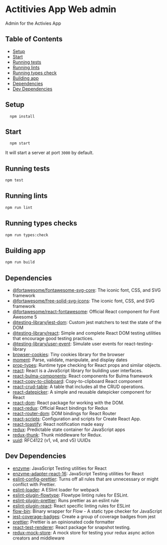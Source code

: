 # Actitivies App Web admin
Admin for the Activies App

## Table of Contents

* [Setup](#setup)
* [Start](#start)
* [Running tests](#running-tests)
* [Running lints](#running-lints)
* [Running types check](#running-types-check)
* [Building app](#building-app)
* [Dependencies](#dependencies)
* [Dev Dependencies](#dev-dependencies)

## Setup
```
  npm install
```

## Start
```
  npm start
```
It will start a server at port `3000` by default.

## Running tests

```sh
npm test
```

## Running lints

```sh
npm run lint
```

## Running types checks

```sh
npm run types:check
```

## Building app

```sh
npm run build
```

## Dependencies

- [@fortawesome/fontawesome-svg-core](https://ghub.io/@fortawesome/fontawesome-svg-core): The iconic font, CSS, and SVG framework
- [@fortawesome/free-solid-svg-icons](https://ghub.io/@fortawesome/free-solid-svg-icons): The iconic font, CSS, and SVG framework
- [@fortawesome/react-fontawesome](https://ghub.io/@fortawesome/react-fontawesome): Official React component for Font Awesome 5
- [@testing-library/jest-dom](https://ghub.io/@testing-library/jest-dom): Custom jest matchers to test the state of the DOM
- [@testing-library/react](https://ghub.io/@testing-library/react): Simple and complete React DOM testing utilities that encourage good testing practices.
- [@testing-library/user-event](https://ghub.io/@testing-library/user-event): Simulate user events for react-testing-library
- [browser-cookies](https://ghub.io/browser-cookies): Tiny cookies library for the browser
- [moment](https://ghub.io/moment): Parse, validate, manipulate, and display dates
- [prop-types](https://ghub.io/prop-types): Runtime type checking for React props and similar objects.
- [react](https://ghub.io/react): React is a JavaScript library for building user interfaces.
- [react-bulma-components](https://ghub.io/react-bulma-components): React components for Bulma framework
- [react-copy-to-clipboard](https://ghub.io/react-copy-to-clipboard): Copy-to-clipboard React component
- [react-crud-table](https://ghub.io/react-crud-table): A table that includes all the CRUD operations.
- [react-datepicker](https://ghub.io/react-datepicker): A simple and reusable datepicker component for React
- [react-dom](https://ghub.io/react-dom): React package for working with the DOM.
- [react-redux](https://ghub.io/react-redux): Official React bindings for Redux
- [react-router-dom](https://ghub.io/react-router-dom): DOM bindings for React Router
- [react-scripts](https://ghub.io/react-scripts): Configuration and scripts for Create React App.
- [react-toastify](https://ghub.io/react-toastify): React notification made easy
- [redux](https://ghub.io/redux): Predictable state container for JavaScript apps
- [redux-thunk](https://ghub.io/redux-thunk): Thunk middleware for Redux.
- [uuid](https://ghub.io/uuid): RFC4122 (v1, v4, and v5) UUIDs

## Dev Dependencies

- [enzyme](https://ghub.io/enzyme): JavaScript Testing utilities for React
- [enzyme-adapter-react-16](https://ghub.io/enzyme-adapter-react-16): JavaScript Testing utilities for React
- [eslint-config-prettier](https://ghub.io/eslint-config-prettier): Turns off all rules that are unnecessary or might conflict with Prettier.
- [eslint-loader](https://ghub.io/eslint-loader): A ESlint loader for webpack
- [eslint-plugin-flowtype](https://ghub.io/eslint-plugin-flowtype): Flowtype linting rules for ESLint.
- [eslint-plugin-prettier](https://ghub.io/eslint-plugin-prettier): Runs prettier as an eslint rule
- [eslint-plugin-react](https://ghub.io/eslint-plugin-react): React specific linting rules for ESLint
- [flow-bin](https://ghub.io/flow-bin): Binary wrapper for Flow - A static type checker for JavaScript
- [jest-coverage-badges](https://ghub.io/jest-coverage-badges): Create a group of coverage badges from jest
- [prettier](https://ghub.io/prettier): Prettier is an opinionated code formatter
- [react-test-renderer](https://ghub.io/react-test-renderer): React package for snapshot testing.
- [redux-mock-store](https://ghub.io/redux-mock-store): A mock store for testing your redux async action creators and middleware

